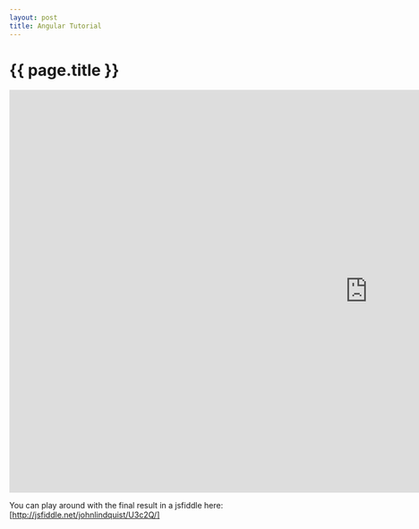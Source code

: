 ```yaml
---
layout: post
title: Angular Tutorial
---
```


{{ page.title }}
================

<iframe width="1280" height="720" src="http://www.youtube.com/embed/WuiHuZq_cg4?hd=1" frameborder="0" allowfullscreen></iframe>

You can play around with the final result in a jsfiddle here: [http://jsfiddle.net/johnlindquist/U3c2Q/]

[http://jsfiddle.net/johnlindquist/U3c2Q/]: http://jsfiddle.net/johnlindquist/U3c2Q/ "jsfiddle for the AngularJS Tutorial"